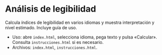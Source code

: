 # Análisis de legibilidad

Calcula índices de legibilidad en varios idiomas y muestra interpretación y nivel estimado. Incluye guía de uso.

- Uso: abre `index.html`, selecciona idioma, pega texto y pulsa «Calcular». Consulta `instrucciones.html` si es necesario.
- Archivos: `index.html`, `instrucciones.html`.

